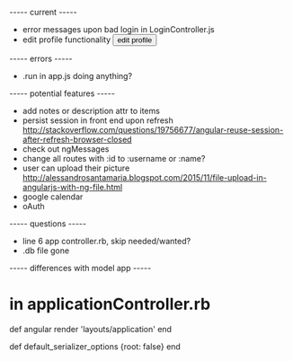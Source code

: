 ----- current -----
+ error messages upon bad login in LoginController.js
+ edit profile functionality
  <button>edit profile</button>


----- errors -----
+ .run in app.js doing anything?



----- potential features -----
+ add notes or description attr to items
+ persist session in front end upon refresh
  http://stackoverflow.com/questions/19756677/angular-reuse-session-after-refresh-browser-closed
+ check out ngMessages
+ change all routes with :id to :username or :name?
+ user can upload their picture
  http://alessandrosantamaria.blogspot.com/2015/11/file-upload-in-angularjs-with-ng-file.html
+ google calendar
+ oAuth


----- questions -----
+ line 6 app controller.rb, skip needed/wanted?
+ .db file gone


----- differences with model app -----
# in applicationController.rb
  def angular
    render 'layouts/application'
  end
  
  def default_serializer_options
    {root: false}
  end 